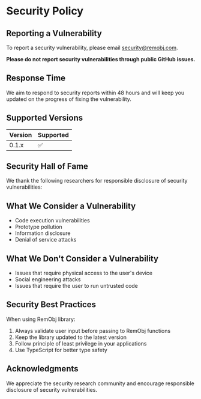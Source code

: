 # Security Policy

## Reporting a Vulnerability

To report a security vulnerability, please email security@remobj.com.

**Please do not report security vulnerabilities through public GitHub issues.**

## Response Time

We aim to respond to security reports within 48 hours and will keep you updated on the progress of fixing the vulnerability.

## Supported Versions

| Version | Supported |
|---------|-----------|
| 0.1.x   | ✅        |

## Security Hall of Fame

We thank the following researchers for responsible disclosure of security vulnerabilities:

<!-- Names will be added here as vulnerabilities are reported and fixed -->

## What We Consider a Vulnerability

- Code execution vulnerabilities
- Prototype pollution
- Information disclosure
- Denial of service attacks

## What We Don't Consider a Vulnerability

- Issues that require physical access to the user's device
- Social engineering attacks
- Issues that require the user to run untrusted code

## Security Best Practices

When using RemObj library:

1. Always validate user input before passing to RemObj functions
2. Keep the library updated to the latest version
3. Follow principle of least privilege in your applications
4. Use TypeScript for better type safety

## Acknowledgments

We appreciate the security research community and encourage responsible disclosure of security vulnerabilities.